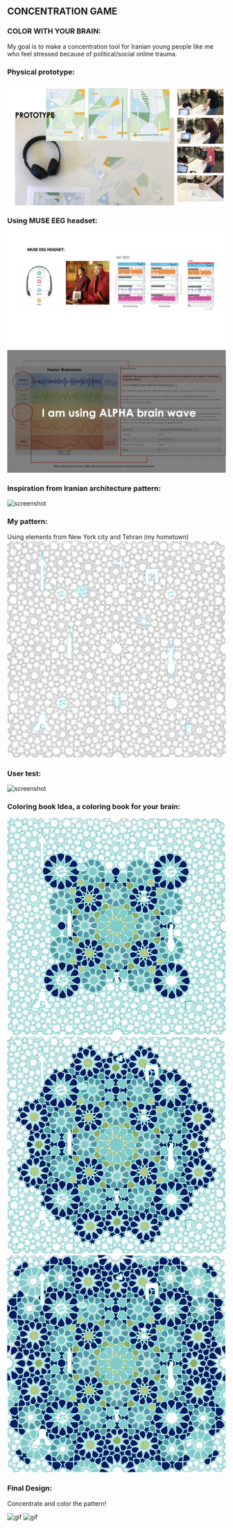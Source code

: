 ## CONCENTRATION GAME
### COLOR WITH YOUR BRAIN:

My goal is to make a concentration tool for Iranian young people like me who feel stressed because of political/social online trauma.

### Physical prototype:

![screenshot](documentation/2.png)

### Using MUSE EEG headset:

![screenshot](documentation/1.png)
![screenshot](documentation/3.png)

### Inspiration from Iranian architecture pattern:

![screenshot](documentation/4.png)

### My pattern:

Using elements from New York city and Tehran (my hometown)
![screenshot](documentation/5.jpg)

### User test:

![screenshot](documentation/5.1.jpg)

### Coloring book Idea, a coloring book for your brain:

![screenshot](documentation/6.jpg)
![screenshot](documentation/7.jpg)
![screenshot](documentation/8.jpg)

### Final Design:

Concentrate and color the pattern!

![gif](final.gif)
![gif](final2.gif)



